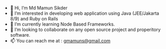 - 👋 Hi, I’m Md Mamun Sikder
- 👀 I’m interested in developing web application using Java (JEE/Jakarta 8/9) and Ruby on Rails
- 🌱 I’m currently learning Node Based Frameworks.
- 💞️ I’m looking to collaborate on any open source project and properitory software.
- 📫 You can reach me at : gmamuns@gmail.com

<!---
gmamuns/gmamuns is a ✨ special ✨ repository because its `README.md` (this file) appears on your GitHub profile.
You can click the Preview link to take a look at your changes.
--->
